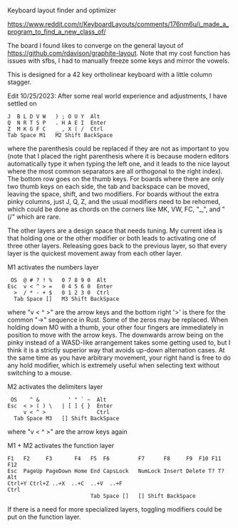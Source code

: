 Keyboard layout finder and optimizer

https://www.reddit.com/r/KeyboardLayouts/comments/176nm6u/i_made_a_program_to_find_a_new_class_of/

The board I found likes to converge on the general layout of https://github.com/rdavison/graphite-layout. Note that my cost function has issues with sfbs, I had to manually freeze some keys and mirror the vowels.

This is designed for a 42 key ortholinear keyboard with a little column stagger.

Edit 10/25/2023:
After some real world experience and adjustments, I have settled on
```
J  B L D V W   ) ; O U Y  Alt
Q  N R T S P   . H A E I  Enter
Z  M K G F C   _ , X ( /  Ctrl
Tab Space M1   M2 Shift BackSpace
```
where the parenthesis could be replaced if they are not as important to you (note that I placed the right parenthesis where it is because modern editors automatically type it when typing the left one, and it leads to the nice layout where the most common separators are all orthogonal to the right index). The bottom row goes on the thumb keys. For boards where there are only two thumb keys on each side, the tab and backspace can be moved, leaving the space, shift, and two modifiers. For boards without the extra pinky columns, just J, Q, Z, and the usual modifiers need to be rehomed, which could be done as chords on the corners like MK, VW, FC, "_,", and "(/" which are rare.

The other layers are a design space that needs tuning. My current idea is that holding one or the other modifier or both leads to activating one of three other layers. Releasing goes back to the previous layer, so that every layer is the quickest movement away from each other layer.

M1 activates the numbers layer
```
 OS  @ # ? ! %   0 7 8 9 0  Alt
Esc  v < ^ > =   0 4 5 6 0  Enter
  >  / * - + $   0 1 2 3 0  Ctrl
  Tab Space []   M3 Shift BackSpace
```
where "v < ^ >" are the arrow keys and the bottom right '>' is there for the common "->" sequence in Rust. Some of the zeros may be replaced. When holding down M0 with a thumb, your other four fingers are immediately in position to move with the arrow keys. The downwards arrow being on the pinky instead of a WASD-like arrangement takes some getting used to, but I think it is a strictly superior way that avoids up-down alternation cases. At the same time as you have arbitrary movement, your right hand is free to do any hold modifier, which is extremely useful when selecting text without switching to a mouse.

M2 activates the delimiters layer
```
 OS    ^ &         ' " ` ~  Alt
Esc  < > ( ) \   | [ ] { }  Enter
     v < ^ >                Ctrl
  Tab Space M3   [] Shift BackSpace
```
where "v < ^ >" are the arrow keys again

M1 + M2 activates the function layer
```
F1   F2     F3       F4   F5  F6         F7      F8     F9  F10 F11  F12
Esc  PageUp PageDown Home End CapsLock   NumLock Insert Delete T? T? Alt
Ctrl+Y Ctrl+Z ..+X  ..+C  ..+V  ..+F                                Ctrl
                          Tab Space []   [] Shift BackSpace
```
If there is a need for more specialized layers, toggling modifiers could be put on the function layer.

